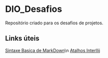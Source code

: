 # DIO_Desafios
Repositório criado para os desafios de projetos.

## Links úteis
[Sintaxe Basica de MarkDown](https://www.markdownguide.org/basic-syntax/)\n
[Atalhos Interllij](http://www.basef.com.br/index.php/Atalhos_do_IntelliJ_Idea)
